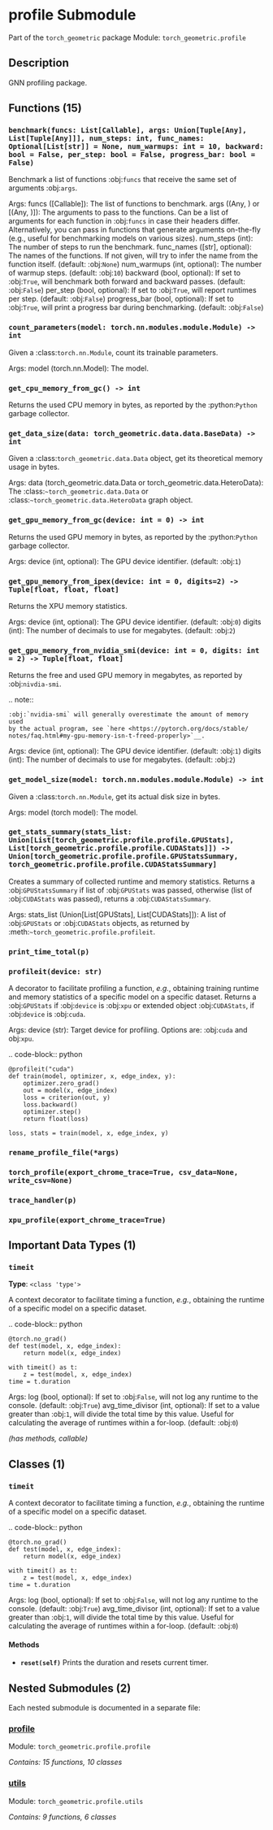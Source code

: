 # profile Submodule

Part of the `torch_geometric` package
Module: `torch_geometric.profile`

## Description

GNN profiling package.

## Functions (15)

### `benchmark(funcs: List[Callable], args: Union[Tuple[Any], List[Tuple[Any]]], num_steps: int, func_names: Optional[List[str]] = None, num_warmups: int = 10, backward: bool = False, per_step: bool = False, progress_bar: bool = False)`

Benchmark a list of functions :obj:`funcs` that receive the same set
of arguments :obj:`args`.

Args:
    funcs ([Callable]): The list of functions to benchmark.
    args ((Any, ) or [(Any, )]): The arguments to pass to the functions.
        Can be a list of arguments for each function in :obj:`funcs` in
        case their headers differ.
        Alternatively, you can pass in functions that generate arguments
        on-the-fly (e.g., useful for benchmarking models on various sizes).
    num_steps (int): The number of steps to run the benchmark.
    func_names ([str], optional): The names of the functions. If not given,
        will try to infer the name from the function itself.
        (default: :obj:`None`)
    num_warmups (int, optional): The number of warmup steps.
        (default: :obj:`10`)
    backward (bool, optional): If set to :obj:`True`, will benchmark both
        forward and backward passes. (default: :obj:`False`)
    per_step (bool, optional): If set to :obj:`True`, will report runtimes
        per step. (default: :obj:`False`)
    progress_bar (bool, optional): If set to :obj:`True`, will print a
        progress bar during benchmarking. (default: :obj:`False`)

### `count_parameters(model: torch.nn.modules.module.Module) -> int`

Given a :class:`torch.nn.Module`, count its trainable parameters.

Args:
    model (torch.nn.Model): The model.

### `get_cpu_memory_from_gc() -> int`

Returns the used CPU memory in bytes, as reported by the
:python:`Python` garbage collector.

### `get_data_size(data: torch_geometric.data.data.BaseData) -> int`

Given a :class:`torch_geometric.data.Data` object, get its theoretical
memory usage in bytes.

Args:
    data (torch_geometric.data.Data or torch_geometric.data.HeteroData):
        The :class:`~torch_geometric.data.Data` or
        :class:`~torch_geometric.data.HeteroData` graph object.

### `get_gpu_memory_from_gc(device: int = 0) -> int`

Returns the used GPU memory in bytes, as reported by the
:python:`Python` garbage collector.

Args:
    device (int, optional): The GPU device identifier. (default: :obj:`1`)

### `get_gpu_memory_from_ipex(device: int = 0, digits=2) -> Tuple[float, float, float]`

Returns the XPU memory statistics.

Args:
    device (int, optional): The GPU device identifier. (default: :obj:`0`)
    digits (int): The number of decimals to use for megabytes.
        (default: :obj:`2`)

### `get_gpu_memory_from_nvidia_smi(device: int = 0, digits: int = 2) -> Tuple[float, float]`

Returns the free and used GPU memory in megabytes, as reported by
:obj:`nivdia-smi`.

.. note::

    :obj:`nvidia-smi` will generally overestimate the amount of memory used
    by the actual program, see `here <https://pytorch.org/docs/stable/
    notes/faq.html#my-gpu-memory-isn-t-freed-properly>`__.

Args:
    device (int, optional): The GPU device identifier. (default: :obj:`1`)
    digits (int): The number of decimals to use for megabytes.
        (default: :obj:`2`)

### `get_model_size(model: torch.nn.modules.module.Module) -> int`

Given a :class:`torch.nn.Module`, get its actual disk size in bytes.

Args:
    model (torch model): The model.

### `get_stats_summary(stats_list: Union[List[torch_geometric.profile.profile.GPUStats], List[torch_geometric.profile.profile.CUDAStats]]) -> Union[torch_geometric.profile.profile.GPUStatsSummary, torch_geometric.profile.profile.CUDAStatsSummary]`

Creates a summary of collected runtime and memory statistics.
Returns a :obj:`GPUStatsSummary` if list of :obj:`GPUStats` was passed,
otherwise (list of :obj:`CUDAStats` was passed),
returns a :obj:`CUDAStatsSummary`.

Args:
    stats_list (Union[List[GPUStats], List[CUDAStats]]): A list of
        :obj:`GPUStats` or :obj:`CUDAStats` objects, as returned by
        :meth:`~torch_geometric.profile.profileit`.

### `print_time_total(p)`

### `profileit(device: str)`

A decorator to facilitate profiling a function, *e.g.*, obtaining
training runtime and memory statistics of a specific model on a specific
dataset.
Returns a :obj:`GPUStats` if :obj:`device` is :obj:`xpu` or extended
object :obj:`CUDAStats`, if :obj:`device` is :obj:`cuda`.

Args:
    device (str): Target device for profiling. Options are:
        :obj:`cuda` and obj:`xpu`.

.. code-block:: python

    @profileit("cuda")
    def train(model, optimizer, x, edge_index, y):
        optimizer.zero_grad()
        out = model(x, edge_index)
        loss = criterion(out, y)
        loss.backward()
        optimizer.step()
        return float(loss)

    loss, stats = train(model, x, edge_index, y)

### `rename_profile_file(*args)`

### `torch_profile(export_chrome_trace=True, csv_data=None, write_csv=None)`

### `trace_handler(p)`

### `xpu_profile(export_chrome_trace=True)`

## Important Data Types (1)

### `timeit`
**Type**: `<class 'type'>`

A context decorator to facilitate timing a function, *e.g.*, obtaining
the runtime of a specific model on a specific dataset.

.. code-block:: python

    @torch.no_grad()
    def test(model, x, edge_index):
        return model(x, edge_index)

    with timeit() as t:
        z = test(model, x, edge_index)
    time = t.duration

Args:
    log (bool, optional): If set to :obj:`False`, will not log any runtime
        to the console. (default: :obj:`True`)
    avg_time_divisor (int, optional): If set to a value greater than
        :obj:`1`, will divide the total time by this value. Useful for
        calculating the average of runtimes within a for-loop.
        (default: :obj:`0`)

*(has methods, callable)*

## Classes (1)

### `timeit`

A context decorator to facilitate timing a function, *e.g.*, obtaining
the runtime of a specific model on a specific dataset.

.. code-block:: python

    @torch.no_grad()
    def test(model, x, edge_index):
        return model(x, edge_index)

    with timeit() as t:
        z = test(model, x, edge_index)
    time = t.duration

Args:
    log (bool, optional): If set to :obj:`False`, will not log any runtime
        to the console. (default: :obj:`True`)
    avg_time_divisor (int, optional): If set to a value greater than
        :obj:`1`, will divide the total time by this value. Useful for
        calculating the average of runtimes within a for-loop.
        (default: :obj:`0`)

#### Methods

- **`reset(self)`**
  Prints the duration and resets current timer.

## Nested Submodules (2)

Each nested submodule is documented in a separate file:

### [profile](./profile/profile.md)
Module: `torch_geometric.profile.profile`

*Contains: 15 functions, 10 classes*

### [utils](./profile/utils.md)
Module: `torch_geometric.profile.utils`

*Contains: 9 functions, 6 classes*
